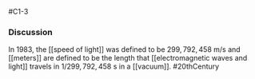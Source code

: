 #C1-3 

### Discussion
In 1983, the [[speed of light]] was defined to be $299,792,458 \ \text{m/s}$  and [[meters]] are defined to be the length that [[electromagnetic waves and light]] travels in $1 / 299,792,458 \ \text{s}$ in a [[vacuum]]. #20thCentury 